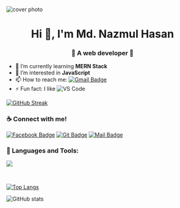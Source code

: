 ![cover photo](https://i.ibb.co/R2H0NzY/github-cover-photo.png)


<h1 align="center">Hi 👋, I'm Md. Nazmul Hasan</h1>
<h3 align="center">🚀 A web developer 🚀</h3>


- 🌱 I’m currently learning **MERN Stack**
- 👀 I’m interested in **JavaScript**
- 📫 How to reach me: [![Gmail Badge](https://img.shields.io/badge/-nazmulhasan1582@gmail.com-c14438?style=flat-square&logo=Gmail&logoColor=white&link=mailto:nazmulhasan1582@gmail.com)](mailto:nazmulhasan1582@gmail.com)
- ⚡ Fun fact: I like ![VS Code](http://img.shields.io/badge/-VS%20Code-007ACC?style=flat-square&logo=visual-studio-code&logoColor=ffffff)


[![GitHub Streak](https://github-readme-streak-stats.herokuapp.com?user=nazmul1582)](https://git.io/streak-stats)


### ☕ Connect with me!
[![Facebook Badge](https://img.shields.io/badge/Facebook-1877F2?style=for-the-badge&logo=facebook&logoColor=white)](https://facebook.com/nazmulhasan1582) 
[![Git Badge](https://img.shields.io/badge/Git-F05032?style=for-the-badge&logo=git&logoColor=white)](https://github.com/Nazmul1582)
[![Mail Badge](https://img.shields.io/badge/Gmail-D14836?style=for-the-badge&logo=gmail&logoColor=white)](mailto:nazmulhasan1582@gmail.com)


### 🚀 Languages and Tools:

<p align="left">
  <a href="https://skillicons.dev">
    <img src="https://skillicons.dev/icons?i=html,css,tailwindcss,javascript,react,materialui,firebase,nodejs,mongodb,expressjs,git,vite" />
  </a>
</p>
<br />


[![Top Langs](https://github-readme-stats.vercel.app/api/top-langs/?username=anuraghazra&layout=compact)](https://github.com/anuraghazra/github-readme-stats)


![GitHub stats](https://github-readme-stats.vercel.app/api?username=Nazmul1582&show_icons=true&count_private=true)  





